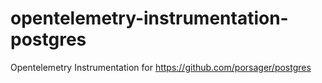 # opentelemetry-instrumentation-postgres
Opentelemetry Instrumentation for https://github.com/porsager/postgres
